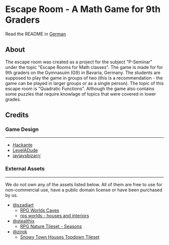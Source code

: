 # Escape Room - A Math Game for 9th Graders
Read the README in [German](README.de.md)

## About
The escape room was created as a project for the subject "P-Seminar" under the topic "Escape Rooms for Math classes". The game is made for for 9th graders on the Gymnasuim (G9) in Bavaria, Germany. The students are supposed to play the game in groups of two (this is a recommendation - the game can be played in larger groups or as a single person). The topic of this escape room is "Quadratic Functions". Although the game also contains some puzzles that require knowlage of topics that were covered in lower grades. 

## Credits

### Game Design
---
- [Hackante](https://github.com/Hackante)
- [LevelADude](https://github.com/LevelADude)
- [jayjaysbizarrr](https://github.com/jayjaysbizarrr)

### External Assets
---
We do not own any of the assets listed below. All of them are free to use for non-commercial use, have a public domain license or have been purchased by us.
- [@szadiart](https://itch.io/profile/szadiart)
  - [RPG Worlds Caves](https://assetstore.unity.com/packages/2d/environments/rpg-worlds-caves-167274)
  - [rps worlds - houses and interiors](https://szadiart.itch.io/rpg-worlds-houses-and-interiors)
- [@stealthix](https://itch.io/profile/stealthix)
  - [RPG Nature Tileset - Seasons](https://stealthix.itch.io/rpg-nature-tileset)
- [@zirok](https://itch.io/profile/zirok)
  - [Snowy Town Houses Topdown Tileset](https://zirok.itch.io/topdown-snow-town-tilemap)

